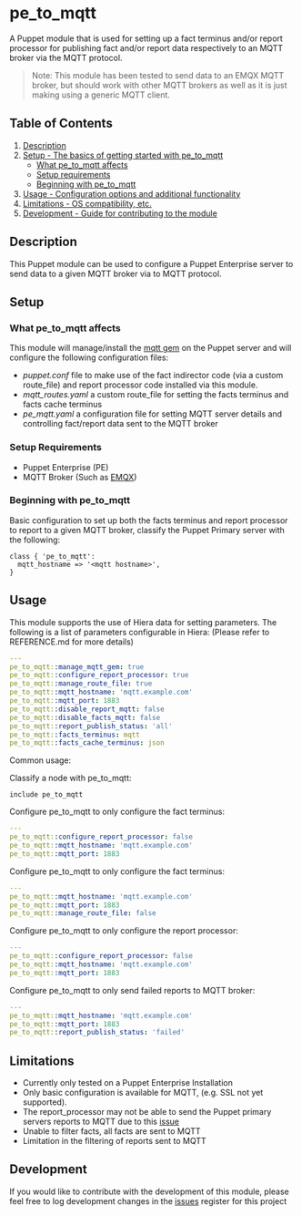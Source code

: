# pe_to_mqtt

A Puppet module that is used for setting up a fact terminus and/or report processor for publishing fact and/or report data respectively to an MQTT broker via the MQTT protocol.

>Note: This module has been tested to send data to an EMQX MQTT broker, but should work with other MQTT brokers as well as it is just making using a generic MQTT client.

## Table of Contents

1. [Description](#description)
1. [Setup - The basics of getting started with pe_to_mqtt](#setup)
    * [What pe_to_mqtt affects](#what-pe_to_mqtt-affects)
    * [Setup requirements](#setup-requirements)
    * [Beginning with pe_to_mqtt](#beginning-with-pe_to_mqtt)
1. [Usage - Configuration options and additional functionality](#usage)
1. [Limitations - OS compatibility, etc.](#limitations)
1. [Development - Guide for contributing to the module](#development)

## Description

This Puppet module can be used to configure a Puppet Enterprise server to send data to a given MQTT broker via to MQTT protocol.

## Setup

### What pe_to_mqtt affects

This module will manage/install the [mqtt gem](https://www.rubydoc.info/gems/mqtt) on the Puppet server and will configure the following configuration files:

  - *puppet.conf* file to make use of the fact indirector code (via a custom route_file) and report processor code installed via this module.
  - *mqtt_routes.yaml* a custom route_file for setting the facts terminus and facts cache terminus
  - *pe_mqtt.yaml* a configuration file for setting MQTT server details and controlling fact/report data sent to the MQTT broker

### Setup Requirements

 - Puppet Enterprise (PE)
 - MQTT Broker (Such as [EMQX][1])

### Beginning with pe_to_mqtt

Basic configuration to set up both the facts terminus and report processor to report to a given MQTT broker, classify the Puppet Primary server with the following:

```puppet
class { 'pe_to_mqtt':
  mqtt_hostname => '<mqtt hostname>',
}
```

## Usage

This module supports the use of Hiera data for setting parameters.  The following is a list of parameters configurable in Hiera: (Please refer to REFERENCE.md for more details)

```yaml
---
pe_to_mqtt::manage_mqtt_gem: true
pe_to_mqtt::configure_report_processor: true
pe_to_mqtt::manage_route_file: true
pe_to_mqtt::mqtt_hostname: 'mqtt.example.com'
pe_to_mqtt::mqtt_port: 1883
pe_to_mqtt::disable_report_mqtt: false
pe_to_mqtt::disable_facts_mqtt: false
pe_to_mqtt::report_publish_status: 'all'
pe_to_mqtt::facts_terminus: mqtt
pe_to_mqtt::facts_cache_terminus: json
```

Common usage:

Classify a node with pe_to_mqtt:

```puppet
include pe_to_mqtt
```

Configure pe_to_mqtt to only configure the fact terminus:

```yaml
---
pe_to_mqtt::configure_report_processor: false
pe_to_mqtt::mqtt_hostname: 'mqtt.example.com'
pe_to_mqtt::mqtt_port: 1883
```

Configure pe_to_mqtt to only configure the fact terminus:

```yaml
---
pe_to_mqtt::mqtt_hostname: 'mqtt.example.com'
pe_to_mqtt::mqtt_port: 1883
pe_to_mqtt::manage_route_file: false
```

Configure pe_to_mqtt to only configure the report processor:

```yaml
---
pe_to_mqtt::configure_report_processor: false
pe_to_mqtt::mqtt_hostname: 'mqtt.example.com'
pe_to_mqtt::mqtt_port: 1883
```

Configure pe_to_mqtt to only send failed reports to MQTT broker:

```yaml
---
pe_to_mqtt::mqtt_hostname: 'mqtt.example.com'
pe_to_mqtt::mqtt_port: 1883
pe_to_mqtt::report_publish_status: 'failed'
```


## Limitations

  - Currently only tested on a Puppet Enterprise Installation
  - Only basic configuration is available for MQTT, (e.g. SSL not yet supported).
  - The report_processor may not be able to send the Puppet primary servers reports to MQTT due to this [issue][2]
  - Unable to filter facts, all facts are sent to MQTT
  - Limitation in the filtering of reports sent to MQTT

## Development

If you would like to contribute with the development of this module, please feel free to log development changes in the [issues][3] register for this project  

[1]: https://www.emqx.io/
[2]: https://github.com/jortencio/pe_to_mqtt/issues/6
[3]: https://github.com/jortencio/pe_to_mqtt/issues
